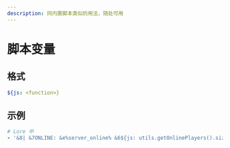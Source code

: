 ```yaml
---
description: 同内置脚本类似的用法，随处可用
---
```


# 脚本变量

## 格式

```yaml
${js: <function>}
```

## 示例

```yaml
# Lore 中
- '&8| &7ONLINE: &e%server_online% &6${js: utils.getOnlinePlayers().size() > 1 ? "Players" : "Player"}'
```

